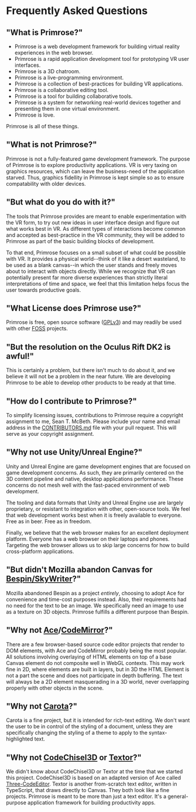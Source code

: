 # Frequently Asked Questions

## "What is Primrose?"
* Primrose is a web development framework for building virtual reality experiences 
  in the web browser.
* Primrose is a rapid application development tool for prototyping VR user interfaces.
* Primrose is a 3D chatroom.
* Primrose is a live-programming environment.
* Primrose is a collection of best-practices for building VR applications.
* Primrose is a collaborative editing tool.
* Primrose is a tool for building collaborative tools.
* Primrose is a system for networking real-world devices together and presenting
  them in one virtual environment.
* Primrose is love.

Primrose is all of these things.

## "What is not Primrose?"
Primrose is not a fully-featured game development framework. The purpose of Primrose
is to explore productivity applications. VR is very taxing on graphics resources,
which can leave the business-need of the application starved. Thus, graphics fidellity
in Primrose is kept simple so as to ensure compatability with older devices.

## "But what do you do with it?"
The tools that Primrose provides are meant to enable experimentation with the VR
form, to try out new ideas in user interface design and figure out what works best
in VR. As different types of interactions become common and accepted as best-practice
in the VR community, they will be added to Primrose as part of the basic building
blocks of development.

To that end, Primrose focuses on a small subset of what could be possible with VR.
It provides a physical world--think of it like a desert wasteland, to be used as
a blank canvas--in which the user stands and freely moves about to interact with
objects directly. While we recognize that VR can potentially present far more diverse
experiences than strictly literal interpretations of time and space, we feel that
this limitation helps focus the user towards productive goals.

## "What License does Primrose use?"
Primrose is free, open source software ([GPLv3](https://github.com/capnmidnight/Primrose/blob/master/LICENSE.md))
and may readily be used with other [FOSS](https://en.wikipedia.org/wiki/Free_and_open-source_software)
projects.

## "But the resolution on the Oculus Rift DK2 is awful!"
This is certainly a problem, but there isn't much to do about it, and we believe
it will not be a problem in the near future. We are developing Primrose to be able
to develop other products to be ready at that time.

## "How do I contribute to Primrose?"
To simplify licensing issues, contributions to Primrose require a copyright assignment
to me, Sean T. McBeth. Please include your name and email address in the 
[CONTRIBUTORS.md](https://github.com/capnmidnight/Primrose/blob/master/CONTRIBUTORS.md)
file with your pull request. This will serve as your copyright assignment.

## "Why not use Unity/Unreal Engine?"
Unity and Unreal Engine are game development engines that are focused on game development
concerns. As such, they are primarily centered on the 3D content pipeline and native,
desktop applications performance. These concerns do not mesh well with the fast-paced
environment of web development.

The tooling and data formats that Unity and Unreal Engine use are
largely proprietary, or resistant to integration with other, open-source tools.
We feel that web development works best when it is freely available to everyone. 
Free as in beer. Free as in freedom.

Finally, we believe that the web browser makes for an excellent deployment platform.
Everyone has a web browser on their laptops and phones. Targeting the web browser
allows us to skip large concerns for how to build cross-platform applications.

## "But didn't Mozilla abandon Canvas for [Bespin/SkyWriter](https://mozillalabs.com/en-US/skywriter/)?"
Mozilla abandoned Bespin as a project *entirely*, choosing to adopt Ace for convenience
and time-cost purposes instead. Also, their requirements had no need for the text
to be an image. We specifically need an image to use as a texture on 3D objects.
Primrose fulfills a different purpose than Bespin.

## "Why not [Ace](http://ace.c9.io/#nav=about)/[CodeMirror](https://codemirror.net/)?"
There are a few browser-based source code editor projects that render to DOM elements,
with Ace and CodeMirror probably being the most popular. All solutions involving
overlaying of HTML elements on top of a base Canvas element do not composite well
in WebGL contexts. This may work fine in 2D, where elements are built in layers,
but in 3D the HTML Element is not a part the scene and does not participate in
depth buffering. The text will always be a 2D element masquerading in a 3D world,
never overlapping properly with other objects in the scene.

## "Why not [Carota](https://github.com/danielearwicker/carota)?"
Carota is a fine project, but it is intended for rich-text editing. We don't
want the user to be in control of the styling of a document, unless they are
specifically changing the styling of a theme to apply to the syntax-highlighted
text.

## "Why not [CodeChisel3D](http://kra.hn/projects/live-programming-with-three-and-webvr) or [Textor](http://www.lutzroeder.com/html5/textor/)?"
We didn't know about CodeChisel3D or Textor at the time that we started this project.
CodeChisel3D is based on an adapted version of Ace called [Three-CodeEditor](https://github.com/rksm/three-codeeditor).
Textor is another from-scratch text editor, written in TypeScript, that draws directly
to Canvas. They both look like a fine projects. Primrose is meant to be more than
just a text editor. It's a general-purpose application framework for building
productivity apps.